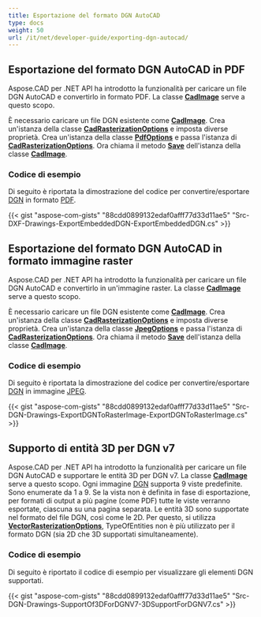 ```yaml
---
title: Esportazione del formato DGN AutoCAD
type: docs
weight: 50
url: /it/net/developer-guide/exporting-dgn-autocad/
---
```


## **Esportazione del formato DGN AutoCAD in PDF**

Aspose.CAD per .NET API ha introdotto la funzionalità per caricare un file DGN AutoCAD e convertirlo in formato PDF. La classe [**CadImage**](https://reference.aspose.com/cad/net/aspose.cad.fileformats.cad/cadimage) serve a questo scopo.

È necessario caricare un file DGN esistente come [**CadImage**](https://reference.aspose.com/cad/net/aspose.cad.fileformats.cad/cadimage). Crea un'istanza della classe [**CadRasterizationOptions**](https://reference.aspose.com/cad/net/aspose.cad.imageoptions/cadrasterizationoptions) e imposta diverse proprietà. Crea un'istanza della classe [**PdfOptions**](https://reference.aspose.com/cad/net/aspose.cad.imageoptions/pdfoptions) e passa l'istanza di [**CadRasterizationOptions**](https://reference.aspose.com/cad/net/aspose.cad.imageoptions/cadrasterizationoptions). Ora chiama il metodo [**Save**](https://reference.aspose.com/cad/net/aspose.cad/image/methods/save/index) dell'istanza della classe [**CadImage**](https://reference.aspose.com/cad/net/aspose.cad.fileformats.cad/cadimage).

### Codice di esempio

Di seguito è riportata la dimostrazione del codice per convertire/esportare [DGN](https://docs.fileformat.com/cad/dgn/) in formato [PDF](https://docs.fileformat.com/pdf/).

{{< gist "aspose-com-gists" "88cdd0899132edaf0afff77d33d11ae5" "Src-DXF-Drawings-ExportEmbeddedDGN-ExportEmbeddedDGN.cs" >}}

## **Esportazione del formato DGN AutoCAD in formato immagine raster**

Aspose.CAD per .NET API ha introdotto la funzionalità per caricare un file DGN AutoCAD e convertirlo in un'immagine raster. La classe [**CadImage**](https://reference.aspose.com/cad/net/aspose.cad.fileformats.cad/cadimage) serve a questo scopo.

È necessario caricare un file DGN esistente come [**CadImage**](https://reference.aspose.com/cad/net/aspose.cad.fileformats.cad/cadimage). Crea un'istanza della classe [**CadRasterizationOptions**](https://reference.aspose.com/cad/net/aspose.cad.imageoptions/cadrasterizationoptions) e imposta diverse proprietà. Crea un'istanza della classe [**JpegOptions**](https://reference.aspose.com/cad/net/aspose.cad.imageoptions/jpegoptions) e passa l'istanza di [**CadRasterizationOptions**](https://reference.aspose.com/cad/net/aspose.cad.imageoptions/cadrasterizationoptions). Ora chiama il metodo [**Save**](https://reference.aspose.com/cad/net/aspose.cad/image/methods/save/index) dell'istanza della classe [**CadImage**](https://reference.aspose.com/cad/net/aspose.cad.fileformats.cad/cadimage).

### Codice di esempio

Di seguito è riportata la dimostrazione del codice per convertire/esportare [DGN](https://docs.fileformat.com/cad/dgn/) in immagine [JPEG](https://docs.fileformat.com/image/jpeg/).

{{< gist "aspose-com-gists" "88cdd0899132edaf0afff77d33d11ae5" "Src-DGN-Drawings-ExportDGNToRasterImage-ExportDGNToRasterImage.cs" >}}

## **Supporto di entità 3D per DGN v7**

Aspose.CAD per .NET API ha introdotto la funzionalità per caricare un file DGN AutoCAD e supportare le entità 3D per DGN v7. La classe [**CadImage**](https://reference.aspose.com/cad/net/aspose.cad.fileformats.cad/cadimage) serve a questo scopo. Ogni immagine [DGN](https://docs.fileformat.com/cad/dgn/) supporta 9 viste predefinite. Sono enumerate da 1 a 9. Se la vista non è definita in fase di esportazione, per formati di output a più pagine (come PDF) tutte le viste verranno esportate, ciascuna su una pagina separata. Le entità 3D sono supportate nel formato del file DGN, così come le 2D. Per questo, si utilizza [**VectorRasterizationOptions**](https://reference.aspose.com/cad/net/aspose.cad.imageoptions/vectorrasterizationoptions), TypeOfEntities non è più utilizzato per il formato DGN (sia 2D che 3D supportati simultaneamente).

### Codice di esempio

Di seguito è riportato il codice di esempio per visualizzare gli elementi DGN supportati.

{{< gist "aspose-com-gists" "88cdd0899132edaf0afff77d33d11ae5" "Src-DGN-Drawings-SupportOf3DForDGNV7-3DSupportForDGNV7.cs" >}}
